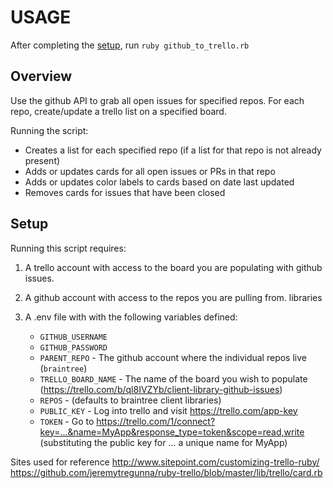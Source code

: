 # USAGE

After completing the [setup](#setup), run `ruby github_to_trello.rb`

## Overview
Use the github API to grab all open issues for specified repos. 
For each repo, create/update a trello list on a specified board.

Running the script:
- Creates a list for each specified repo (if a list for that repo is not already present)
- Adds or updates cards for all open issues or PRs in that repo
- Adds or updates color labels to cards based on date last updated
- Removes cards for issues that have been closed 

## Setup
Running this script requires:

1. A trello account with access to the board you are populating with github issues.

2. A github account with access to the repos you are pulling from.
   libraries

3. A .env file with with the following variables
   defined:
   - `GITHUB_USERNAME`
   - `GITHUB_PASSWORD`
   - `PARENT_REPO` - The github account where the individual repos live (`braintree`)
   - `TRELLO_BOARD_NAME` - The name of the board you wish to populate (https://trello.com/b/ql8IVZYb/client-library-github-issues)
   - `REPOS` - (defaults to braintree client libraries)
   - `PUBLIC_KEY` - Log into trello and visit https://trello.com/app-key
   - `TOKEN` - Go to
     https://trello.com/1/connect?key=...&name=MyApp&response_type=token&scope=read,write 
    (substituting the public key for ... a unique name for MyApp)

Sites used for reference
http://www.sitepoint.com/customizing-trello-ruby/
https://github.com/jeremytregunna/ruby-trello/blob/master/lib/trello/card.rb
